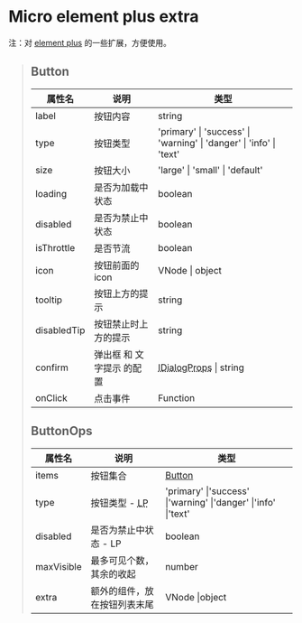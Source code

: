# Micro element plus extra

注：对 [element plus](https://element-plus.org/zh-CN/) 的一些扩展，方便使用。

> ## Button
>
> | 属性名      | 说明                      | 类型                                                         |
> | ----------- | ------------------------- | ------------------------------------------------------------ |
> | label       | 按钮内容                  | string                                                       |
> | type        | 按钮类型                  | 'primary' \| 'success' \| 'warning' \| 'danger' \| 'info' \| 'text' |
> | size        | 按钮大小                  | 'large' \| 'small' \| 'default'                              |
> | loading     | 是否为加载中状态          | boolean                                                      |
> | disabled    | 是否为禁止中状态          | boolean                                                      |
> | isThrottle  | 是否节流                    | boolean                                                      |
> | icon        | 按钮前面的 icon           | VNode \| object                                              |
> | tooltip     | 按钮上方的提示            | string                                                       |
> | disabledTip | 按钮禁止时上方的提示      | string                                                       |
> | confirm     | 弹出框 和 文字提示 的配置 | <abbr title="interface IDialogProps {title?: string; content: string; ok?: string; cancel?: string; byDialog?: boolean; }">IDialogProps</abbr> \| string |
> | onClick     | 点击事件                  | Function                                                     |
>
> ## ButtonOps
>
> | 属性名     | 说明                                              | 类型                                                            |
> | ---------- | ------------------------------------------------- |---------------------------------------------------------------|
> | items      | 按钮集合                                          | [Button](#button)                                            |
> | type       | 按钮类型 - <abbr title='低优先级！！！'>LP</abbr> | 'primary' \|'success' \|'warning' \|'danger' \|'info' \|'text' |
> | disabled   | 是否为禁止中状态 - LP                             | boolean                                                       |
> | maxVisible | 最多可见个数，其余的收起                          | number                                                        |
> | extra      | 额外的组件，放在按钮列表末尾                      | VNode \|object                                                |
>
